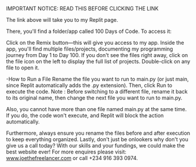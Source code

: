 IMPORTANT NOTICE: READ THIS BEFORE CLICKING THE LINK

The link above will take you to my Replit page.

There, you'll find a folder/app called 100 Days of Code. To access it:

Click on the Remix button—this will give you access to my app.
Inside the app, you'll find multiple files/projects, documenting my programming journey from Day 1 to Day 100.
If you don't see the files right away, click on the file icon on the left to display the full list of projects.
Double-click on any file to open it.

-How to Run a File
Rename the file you want to run to main.py (or just main, since Replit automatically adds the .py extension).
Then, click Run to execute the code.
Note :
Before switching to a different file, rename it back to its original name, then change the next file you want to run to main.py.

Also, you cannot have more than one file named main.py at the same time. If you do, the code won't execute, and Replit will block the action automatically.

Furthermore, always ensure you rename the files before and after execution to keep everything organized.
Lastly, don't just be onlookers why don't you give us a call today? With our skills and your fundings, we could make the best website ever! 
For more enquires please visit: www.joethefreelancer.com or call +234 916 393 0974.
